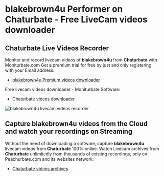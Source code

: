 # blakebrown4u Performer on Chaturbate - Free LiveCam videos downloader

## Chaturbate Live Videos Recorder

Monitor and record livecam videos of **blakebrown4u** from **Chaturbate** with Moniturbate.com
Get a premium trial for free by just and only registering with your Email address:
* [blakebrown4u Premium videos downloader](https://moniturbate.com/request-demo-licence-key.html)

Free livecam videos downloader - Moniturbate Software:
* [Chaturbate videos downloader](https://moniturbate.com/moniturbate-download-software.html)

![blakebrown4u livecam videos recorder](https://peachurnet.com/templates/moniturbate-software.png)


## Capture blakebrown4u videos from the Cloud and watch your recordings on Streaming

Without the need of downloading a software, capture **blakebrown4u** livecam videos from **Chaturbate** 100% online.
Watch Livecam archives from **Chaturbate** unlimitedly from thousands of existing recordings, only on Peachurbate.com and its websites network:
* [Chaturbate videos archives](https://peachurnet.com/)